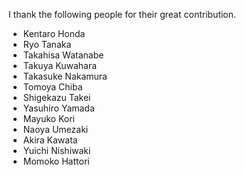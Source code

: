 I thank the following people for their great contribution.

* Kentaro Honda
* Ryo Tanaka
* Takahisa Watanabe
* Takuya Kuwahara
* Takasuke Nakamura
* Tomoya Chiba
* Shigekazu Takei
* Yasuhiro Yamada
* Mayuko Kori
* Naoya Umezaki
* Akira Kawata
* Yuichi Nishiwaki
* Momoko Hattori
